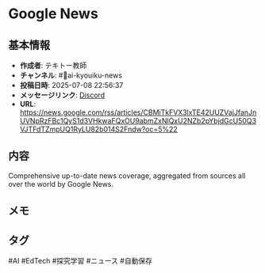 # Google News

## 基本情報
- **作成者**: テキトー教師
- **チャンネル**: #📰ai-kyouiku-news
- **投稿日時**: 2025-07-08 22:56:37
- **メッセージリンク**: [Discord](https://discord.com/channels/1206805897398059028/1389835531503927487/1392278232640000040)
- **URL**: https://news.google.com/rss/articles/CBMiTkFVX3lxTE42UUZVajJfanJnUVNpRzFBc1QyS1d3VHkwaFQxOU9abmZxNlQxU2NZb2pYbjdGcU50Q3VJTFdTZmpUQ1RyLU82b014S2Fndw?oc=5%22

## 内容
Comprehensive up-to-date news coverage, aggregated from sources all over the world by Google News.

## メモ
<!-- ここに感想やメモを記入 -->

## タグ
#AI #EdTech #探究学習 #ニュース #自動保存
